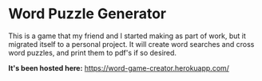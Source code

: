 # Word Puzzle Generator

This is a game that my friend and I started making as part of work, but it migrated itself to a personal project. It will create 
word searches and cross word puzzles, and print them to pdf's if so desired.

**It's been hosted here:**
https://word-game-creator.herokuapp.com/
